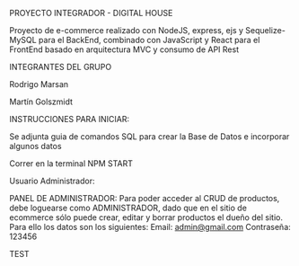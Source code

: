 PROYECTO INTEGRADOR - DIGITAL HOUSE

Proyecto de e-commerce realizado con NodeJS, express, ejs y Sequelize-MySQL
para el BackEnd, combinado con JavaScript y React para el FrontEnd
basado en arquitectura MVC y consumo de API Rest

INTEGRANTES DEL GRUPO

Rodrigo Marsan

Martín Golszmidt

INSTRUCCIONES PARA INICIAR:

Se adjunta guia de comandos SQL para crear la Base de Datos e incorporar algunos datos

Correr en la terminal NPM START

Usuario Administrador:

PANEL DE ADMINISTRADOR:
Para poder acceder al CRUD de productos, debe loguearse como ADMINISTRADOR, dado que en el sitio de ecommerce sólo puede crear, editar y borrar productos el dueño del sitio.
Para ello los datos son los siguientes:
Email: admin@gmail.com
Contraseña: 123456

TEST
